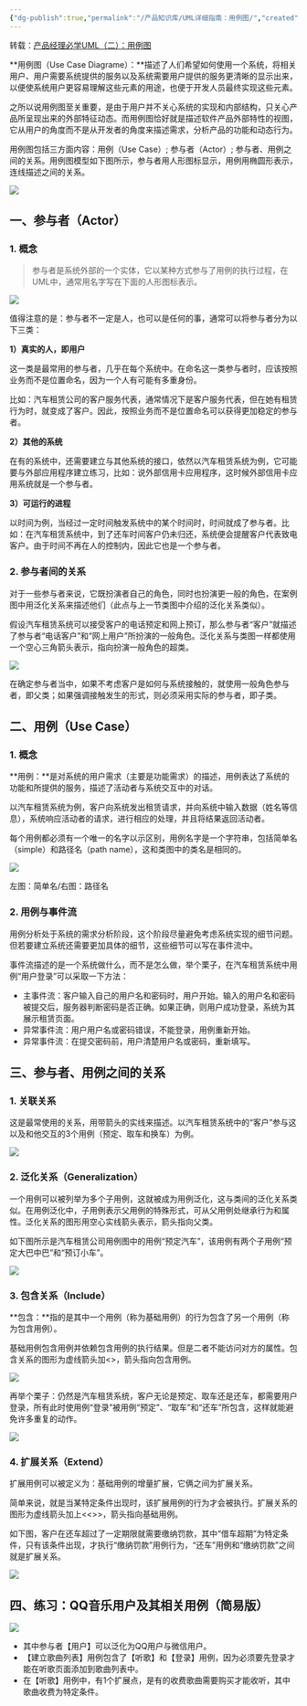 ```yaml
---
{"dg-publish":true,"permalink":"/产品知识库/UML详细指南：用例图/","created":"2023-11-03T11:26:44.986+08:00","updated":"2023-11-03T11:29:23.942+08:00"}
---
```


转载：[产品经理必学UML（二）：用例图](https://www.woshipm.com/pd/2602941.html)

**用例图（Use Case Diagrame）：**描述了人们希望如何使用一个系统，将相关用户、用户需要系统提供的服务以及系统需要用户提供的服务更清晰的显示出来，以便使系统用户更容易理解这些元素的用途，也便于开发人员最终实现这些元素。

之所以说用例图至关重要，是由于用户并不关心系统的实现和内部结构，只关心产品所呈现出来的外部特征动态。而用例图恰好就是描述软件产品外部特性的视图，它从用户的角度而不是从开发者的角度来描述需求，分析产品的功能和动态行为。

用例图包括三方面内容：用例（Use Case）; 参与者（Actor）; 参与者、用例之间的关系。用例图模型如下图所示，参与者用人形图标显示，用例用椭圆形表示，连线描述之间的关系。

![](https://image.woshipm.com/wp-files/2019/07/pGXL1v9fY5hhv6QtOpyx.png)

## 一、参与者（Actor）

### 1. 概念

> 参与者是系统外部的一个实体，它以某种方式参与了用例的执行过程，在UML中，通常用名字写在下面的人形图标表示。

![](https://image.woshipm.com/wp-files/2019/07/xq3LGueDu7dDBR187JuF.png)

值得注意的是：参与者不一定是人，也可以是任何的事，通常可以将参与者分为以下三类：

**1）真实的人，即用户**

这一类是最常用的参与者，几乎在每个系统中。在命名这一类参与者时，应该按照业务而不是位置命名，因为一个人有可能有多重身份。

比如：汽车租赁公司的客户服务代表，通常情况下是客户服务代表，但在她有租赁行为时，就变成了客户。因此，按照业务而不是位置命名可以获得更加稳定的参与者。

**2）其他的系统**

在有的系统中，还需要建立与其他系统的接口，依然以汽车租赁系统为例，它可能要与外部应用程序建立练习，比如：说外部信用卡应用程序，这时候外部信用卡应用系统就是一个参与者。

**3）可运行的进程**

以时间为例，当经过一定时间触发系统中的某个时间时，时间就成了参与者。比如：在汽车租赁系统中，到了还车时间客户仍未归还，系统便会提醒客户代表致电客户。由于时间不再在人的控制内，因此它也是一个参与者。

### 2. 参与者间的关系

对于一些参与者来说，它既扮演者自己的角色，同时也扮演更一般的角色，在案例图中用泛化关系来描述他们（此点与上一节类图中介绍的泛化关系类似）。

假设汽车租赁系统可以接受客户的电话预定和网上预订，那么参与者“客户”就描述了参与者“电话客户”和“网上用户”所扮演的一般角色。泛化关系与类图一样都使用一个空心三角箭头表示，指向扮演一般角色的超类。

![](https://image.woshipm.com/wp-files/2019/07/NFHCTYf2IOMKbySZJhdH.png)

在确定参与者当中，如果不考虑客户是如何与系统接触的，就使用一般角色参与者，即父类；如果强调接触发生的形式，则必须采用实际的参与者，即子类。

## 二、用例（Use Case）

### 1. 概念

**用例：**是对系统的用户需求（主要是功能需求）的描述，用例表达了系统的功能和所提供的服务，描述了活动者与系统交互中的对话。

以汽车租赁系统为例，客户向系统发出租赁请求，并向系统中输入数据（姓名等信息），系统响应活动者的请求，进行相应的处理，并且将结果返回活动者。

每个用例都必须有一个唯一的名字以示区别，用例名字是一个字符串，包括简单名（simple）和路径名（path name），这和类图中的类名是相同的。

![](https://image.woshipm.com/wp-files/2019/07/FdqLrf5KhxGx3vITGb9S.png)

左图：简单名/右图：路径名

### 2. 用例与事件流

用例分析处于系统的需求分析阶段，这个阶段尽量避免考虑系统实现的细节问题。但若要建立系统还需要更加具体的细节，这些细节可以写在事件流中。

事件流描述的是一个系统做什么，而不是怎么做，举个栗子，在汽车租赁系统中用例“用户登录”可以采取一下方法：

- 主事件流：客户输入自己的用户名和密码时，用户开始。输入的用户名和密码被提交后，服务器判断密码是否正确。如果正确，则用户成功登录，系统为其展示租赁页面。
- 异常事件流：用户用户名或密码错误，不能登录，用例重新开始。
- 异常事件流：在提交密码前，用户清楚用户名或密码，重新填写。

## 三、参与者、用例之间的关系

### 1. 关联关系

这是最常使用的关系，用带箭头的实线来描述。以汽车租赁系统中的“客户”参与这以及和他交互的3个用例（预定、取车和换车）为例。

![](https://image.woshipm.com/wp-files/2019/07/GgwQXUPnhecPPXD3PjqO.png)

### 2. 泛化关系（Generalization）

一个用例可以被列举为多个子用例，这就被成为用例泛化，这与类间的泛化关系类似。在用例泛化中，子用例表示父用例的特殊形式，可从父用例处继承行为和属性。泛化关系的图形用空心实线箭头表示，箭头指向父类。

如下图所示是汽车租赁公司用例图中的用例“预定汽车”，该用例有两个子用例“预定大巴中巴”和“预订小车”。

![](https://image.woshipm.com/wp-files/2019/07/SzS0lrVDc3BWwE8Sy6ft.png)

### 3. 包含关系（Include）

**包含：**指的是其中一个用例（称为基础用例）的行为包含了另一个用例（称为包含用例）。

基础用例包含用例并依赖包含用例的执行结果。但是二者不能访问对方的属性。包含关系的图形为虚线箭头加<<include>>，箭头指向包含用例。

![](https://image.woshipm.com/wp-files/2019/07/WKHRrjf1Ipq6PdtMdGLi.png)

再举个栗子：仍然是汽车租赁系统，客户无论是预定、取车还是还车，都需要用户登录，所有此时使用例“登录”被用例“预定”、“取车”和“还车”所包含，这样就能避免许多重复的动作。

![](https://image.woshipm.com/wp-files/2019/07/5qoSbaSdktjnugp1jSvX.png)

### 4. 扩展关系（Extend）

扩展用例可以被定义为：基础用例的增量扩展，它俩之间为扩展关系。

简单来说，就是当某特定条件出现时，该扩展用例的行为才会被执行。扩展关系的图形为虚线箭头加上<<<exclude>>>，箭头指向基础用例。

如下图，客户在还车超过了一定期限就需要缴纳罚款，其中“借车超期”为特定条件，只有该条件出现，才执行“缴纳罚款”用例行为，“还车”用例和“缴纳罚款”之间就是扩展关系。

![](https://image.woshipm.com/wp-files/2019/07/lRpXcdgbuzs5Ha66MtoX.png)

## 四、练习：QQ音乐用户及其相关用例（简易版）

![](https://image.woshipm.com/wp-files/2019/07/qk2EyfYplc3Bj5OcQPuW.png)

- 其中参与者【用户】可以泛化为QQ用户与微信用户。
- 【建立歌曲列表】用例包含了【听歌】和【登录】用例，因为必须要先登录才能在听歌页面添加到歌曲列表中。
- 在【听歌】用例中，有1个扩展点，是有的收费歌曲需要购买才能收听，其中歌曲收费为特定条件。